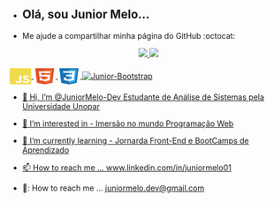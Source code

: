 - ## Olá, sou Junior Melo...
- Me ajude a compartilhar minha página do GitHub :octocat:

<div align="center">
  <a href="https://github.com/rafaballerini">
  <img height="180em" src="https://github-readme-stats.vercel.app/api?username=juniormelo-dev&show_icons=true&theme=dark&include_all_commits=true&count_private=true"/>
  <img height="180em" src="https://github-readme-stats.vercel.app/api/top-langs/?username=juniormelo-dev&layout=compact&langs_count=7&theme=dark"/>
</div>
  
<div style="display: inline_block"><br>
  <img align="center" alt="Junior-Js" height="30" width="40" src="https://raw.githubusercontent.com/devicons/devicon/master/icons/javascript/javascript-plain.svg">
  <!--img align="center" alt="Junior-React" height="30" width="40" src="https://raw.githubusercontent.com/devicons/devicon/master/icons/react/react-original.svg"-->
  <img align="center" alt="Junior-HTML" height="30" width="40" src="https://raw.githubusercontent.com/devicons/devicon/master/icons/html5/html5-original.svg">
  <img align="center" alt="Junior-CSS" height="30" width="40" src="https://raw.githubusercontent.com/devicons/devicon/master/icons/css3/css3-original.svg">
  <!--img align="center" alt="Junior-Python" height="30" width="40" src="https://raw.githubusercontent.com/devicons/devicon/master/icons/python/python-original.svg"-->
  <img align="center" alt="Junior-Bootstrap" height="30 width="40" src="https://cdn.jsdelivr.net/gh/devicons/devicon/icons/bootstrap/bootstrap-plain.svg" />
 </div>  

- 👋 Hi, I’m @JuniorMelo-Dev Estudante de Análise de Sistemas pela Universidade Unopar
- 👀 I’m interested in - Imersão no mundo Programação Web
- 🌱 I’m currently learning - Jornarda Front-End e BootCamps de Aprendizado
  
- 📫 How to reach me ... www.linkedin.com/in/juniormelo01  
- 📧: How to reach me ... juniormelo.dev@gmail.com
